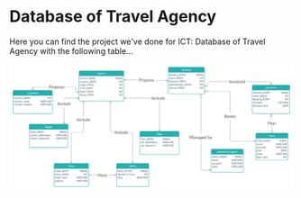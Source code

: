 # Database of Travel Agency

Here you can find the project we've done for ICT: Database of Travel Agency with the following table...

![](TRAVEL%20AGENCY%20(1).jpg)
